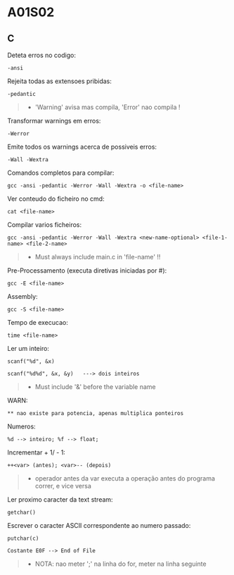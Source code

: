 # A01S02

## C

Deteta erros no codigo:
>
    -ansi

Rejeita todas as extensoes pribidas:
>
    -pedantic 

> - 'Warning' avisa mas compila, 'Error' nao compila !

Transformar warnings em erros:  
>
    -Werror

Emite todos os warnings acerca de possiveis erros:
>
    -Wall -Wextra 

Comandos completos para compilar:
>
    gcc -ansi -pedantic -Werror -Wall -Wextra -o <file-name>

Ver conteudo do ficheiro no cmd:
>
    cat <file-name>

Compilar varios ficheiros:
>
    gcc -ansi -pedantic -Werror -Wall -Wextra <new-name-optional> <file-1-name> <file-2-name>

> - Must always include main.c in 'file-name' !!

Pre-Processamento (executa diretivas iniciadas por #):
>
    gcc -E <file-name>

Assembly:
>
    gcc -S <file-name>

Tempo de execucao:
>
    time <file-name>

Ler um inteiro:
>
    scanf("%d", &x)
>
    scanf("%d%d", &x, &y)   ---> dois inteiros 

> - Must include '&' before the variable name

WARN:
>
    ** nao existe para potencia, apenas multiplica ponteiros

Numeros:
>
    %d --> inteiro; %f --> float; 

Incrementar + 1/ - 1:
> 
    ++<var> (antes); <var>-- (depois)

> - operador antes da var executa a operação antes do programa correr, e vice versa 

Ler proximo caracter da text stream:
>
    getchar()

Escrever o caracter ASCII correspondente ao numero passado:
>
    putchar(c) 

>
    Costante E0F --> End of File

> - NOTA: nao meter ';' na linha do for, meter na linha seguinte




